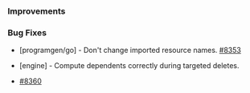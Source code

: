 ### Improvements


### Bug Fixes

- [programgen/go] - Don't change imported resource names.
  [#8353](https://github.com/pulumi/pulumi/pull/8353)

- [engine] - Compute dependents correctly during targeted deletes.
- [#8360](https://github.com/pulumi/pulumi/pull/8360)
